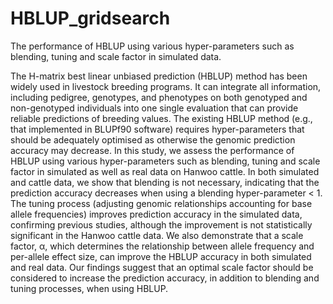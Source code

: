 # HBLUP_gridsearch
The performance of HBLUP using various hyper-parameters such as blending, tuning and scale factor in simulated data.

The H-matrix best linear unbiased prediction (HBLUP) method has been widely used in livestock breeding programs. It can integrate all information, including pedigree, genotypes, and phenotypes on both genotyped and non-genotyped individuals into one single evaluation that can provide reliable predictions of breeding values. The existing HBLUP method (e.g., that implemented in BLUPf90 software) requires hyper-parameters that should be adequately optimised as otherwise the genomic prediction accuracy may decrease. In this study, we assess the performance of HBLUP using various hyper-parameters such as blending, tuning and scale factor in simulated as well as real data on Hanwoo cattle. In both simulated and cattle data, we show that blending is not necessary, indicating that the prediction accuracy decreases when using a blending hyper-parameter < 1. The tuning process (adjusting genomic relationships accounting for base allele frequencies) improves prediction accuracy in the simulated data, confirming previous studies, although the improvement is not statistically significant in the Hanwoo cattle data. We also demonstrate that a scale factor, α, which determines the relationship between allele frequency and per-allele effect size, can improve the HBLUP accuracy in both simulated and real data. Our findings suggest that an optimal scale factor should be considered to increase the prediction accuracy, in addition to blending and tuning processes, when using HBLUP. 
